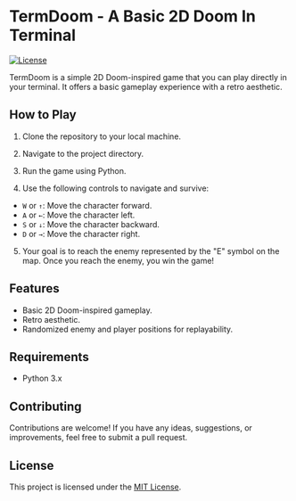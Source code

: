 # TermDoom - A Basic 2D Doom In Terminal

[![License](https://img.shields.io/badge/license-MIT-blue.svg)](https://opensource.org/licenses/MIT)

TermDoom is a simple 2D Doom-inspired game that you can play directly in your terminal. It offers a basic gameplay experience with a retro aesthetic.

## How to Play

1. Clone the repository to your local machine.


2. Navigate to the project directory.


3. Run the game using Python.


4. Use the following controls to navigate and survive:
- `W` or `↑`: Move the character forward.
- `A` or `←`: Move the character left.
- `S` or `↓`: Move the character backward.
- `D` or `→`: Move the character right.

5. Your goal is to reach the enemy represented by the "E" symbol on the map. Once you reach the enemy, you win the game!

## Features

- Basic 2D Doom-inspired gameplay.
- Retro aesthetic.
- Randomized enemy and player positions for replayability.

## Requirements

- Python 3.x

## Contributing

Contributions are welcome! If you have any ideas, suggestions, or improvements, feel free to submit a pull request.

## License

This project is licensed under the [MIT License](LICENSE).

